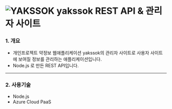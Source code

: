 # ![YAKSSOK](https://user-images.githubusercontent.com/63185048/125182197-ffac4480-e246-11eb-9cda-377f466c48d9.png) yakssok REST API & 관리자 사이트
### 1. 개요
- 개인프로젝트 약정보 웹애플리케이션 yakssok의 관리자 사이트로 사용자 사이트에 보여질 정보를 관리하는 애플리케이션입니다.
- Node.js 로 만든 REST API입니다.

***

### 2. 사용기술
- Node.js
- Azure Cloud PaaS
